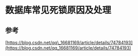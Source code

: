 # 数据库常见死锁原因及处理



## 参考

[https://blog.csdn.net/qq\_16681169/article/details/74784193](https://blog.csdn.net/qq_16681169/article/details/74784193)

